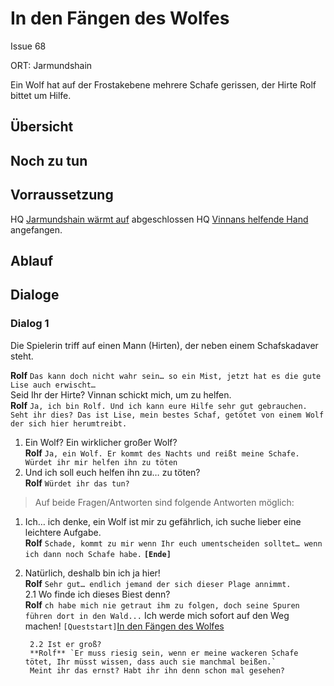 # In den Fängen des Wolfes <!-- omit in toc -->

Issue 68

ORT: Jarmundshain

Ein Wolf hat auf der Frostakebene mehrere Schafe gerissen, der Hirte Rolf bittet um Hilfe. 

## Übersicht <!-- omit in toc -->

## Noch zu tun

## Vorraussetzung

HQ [Jarmundshain wärmt auf](#jarmundshain-waermt-auf) abgeschlossen
HQ [Vinnans helfende Hand](#vinnans-helfende-hand) angefangen.

## Ablauf

## Dialoge

### Dialog 1

Die Spielerin triff auf einen Mann (Hirten), der neben einem Schafskadaver steht.

**Rolf** `Das kann doch nicht wahr sein… so ein Mist, jetzt hat es die gute Lise auch erwischt…`   
Seid Ihr der Hirte? Vinnan schickt mich, um zu helfen.   
**Rolf** `Ja, ich bin Rolf. Und ich kann eure Hilfe sehr gut gebrauchen. Seht ihr dies? Das ist Lise, mein bestes Schaf, getötet von einem Wolf der sich hier herumtreibt.`     

1. Ein Wolf? Ein wirklicher großer Wolf?    
**Rolf** `Ja, ein Wolf. Er kommt des Nachts und reißt meine Schafe. Würdet ihr mir helfen ihn zu töten`      
2. Und ich soll euch helfen ihn zu… zu töten?   
**Rolf** `Würdet ihr das tun?`  

> Auf beide Fragen/Antworten sind folgende Antworten möglich: 
 
1. Ich… ich denke, ein Wolf ist mir zu gefährlich, ich suche lieber eine leichtere Aufgabe.   
   **Rolf** `Schade, kommt zu mir wenn Ihr euch umentscheiden solltet… wenn ich dann noch Schafe habe.` **`[Ende]`**
2. Natürlich, deshalb bin ich ja hier!      
   **Rolf** `Sehr gut… endlich jemand der sich dieser Plage annimmt.`   
        2.1 Wo finde ich dieses Biest denn?   
        **Rolf** `ch habe mich nie getraut ihm zu folgen, doch seine Spuren führen dort in den Wald...`
        Ich werde mich sofort auf den Weg machen! 
        `[Queststart]`[In den Fängen des Wolfes](#in-den-faengen-des-wolfes)

        2.2 Ist er groß?   
        **Rolf** `Er muss riesig sein, wenn er meine wackeren Schafe tötet, Ihr müsst wissen, dass auch sie manchmal beißen.` 
        Meint ihr das ernst? Habt ihr ihn denn schon mal gesehen?



        











